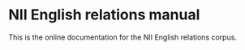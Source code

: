 # NII English relations manual

This is the online documentation for the NII English relations corpus.
